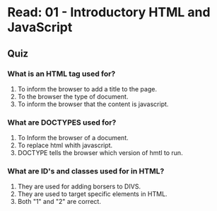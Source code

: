 # Read: 01 - Introductory HTML and JavaScript 
## Quiz

### What is an HTML tag used for?

1. To inform the browser to add a title to the page.
2. To the browser the type of document.
3. To inform the browser that the content is javascript.


### What are DOCTYPES used for?
1. To Inform the browser of a document.
2. To replace html whith javascript.
3. DOCTYPE tells the browser which version of hmtl to run.


### What are ID's and classes used for in HTML?
1. They are used for adding borsers to DIVS.
2. They are used to target specific elements in HTML.
3. Both "1" and "2" are correct.